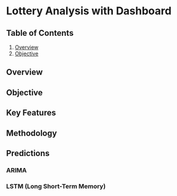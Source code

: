 # Lottery Analysis with Dashboard 

## Table of Contents

1) [Overview](#overview)
2) [Objective](#objective)

## Overview

## Objective

## Key Features

## Methodology

## Predictions

### ARIMA

### LSTM (Long Short-Term Memory)
